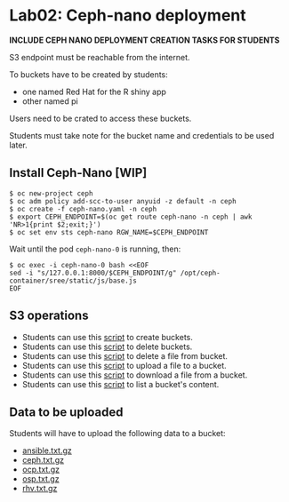 # Lab02: Ceph-nano deployment

**INCLUDE CEPH NANO DEPLOYMENT CREATION TASKS FOR STUDENTS**

S3 endpoint must be reachable from the internet.

To buckets have to be created by students:

* one named Red Hat for the R shiny app
* other named pi

Users need to be crated to access these buckets.

Students must take note for the bucket name and credentials to be used later.

## Install Ceph-Nano [WIP]
```
$ oc new-project ceph
$ oc adm policy add-scc-to-user anyuid -z default -n ceph
$ oc create -f ceph-nano.yaml -n ceph
$ export CEPH_ENDPOINT=$(oc get route ceph-nano -n ceph | awk 'NR>1{print $2;exit;}')
$ oc set env sts ceph-nano RGW_NAME=$CEPH_ENDPOINT
```
Wait until the pod ```ceph-nano-0``` is running, then:
```
$ oc exec -i ceph-nano-0 bash <<EOF
sed -i "s/127.0.0.1:8000/$CEPH_ENDPOINT/g" /opt/ceph-container/sree/static/js/base.js
EOF
```

## S3 operations

* Students can use this [script](scripts/s3createbucket.py) to create buckets.
* Students can use this [script](scripts/s3deletebucket.py) to delete buckets.
* Students can use this [script](scripts/s3deletefile.py) to delete a file from bucket.
* Students can use this [script](scripts/s3uploadfiles.py) to upload a file to a bucket.
* Students can use this [script](scripts/s3downloadfile.py) to download a file from a bucket.
* Students can use this [script](scripts/s3listbucket.py) to list a bucket's content.

## Data to be uploaded

Students will have to upload the following data to a bucket:

* [ansible.txt.gz](data/ansible.txt.gz)
* [ceph.txt.gz](data/ceph.txt.gz)
* [ocp.txt.gz](data/ocp.txt.gz)
* [osp.txt.gz](data/osp.txt.gz)
* [rhv.txt.gz](data/rhv.txt.gz)
